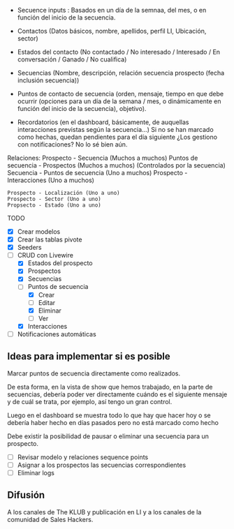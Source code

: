 - Secuence inputs : Basados en un día de la semnaa, del mes, o en función del inicio de la secuencia.

- Contactos (Datos básicos, nombre, apellidos, perfil LI, Ubicación, sector)
- Estados del contacto (No contactado / No interesado / Interesado / En conversación / Ganado / No cualifica)
- Secuencias (Nombre, descripción, relación secuencia prospecto (fecha inclusión secuencia))
- Puntos de contacto de secuencia (orden, mensaje, tiempo en que debe ocurrir (opciones para un día de la semana / mes, o dinámicamente en función del inicio de la secuencia), objetivo).
- Recordatorios (en el dashboard, básicamente, de auquellas interacciones previstas según la secuencia...) Si no se han marcado como hechas, quedan pendientes para el día siguiente ¿Los gestiono con notificaciones? No lo sé bien aún.

Relaciones:
    Prospecto - Secuencia (Muchos a muchos)
    Puntos de secuencia - Prospectos (Muchos a muchos) (Controlados por la secuencia)
    Secuencia - Puntos de secuencia (Uno a muchos)
    Prospecto - Interacciones (Uno a muchos)

    Prospecto - Localización (Uno a uno)
    Prospecto - Sector (Uno a uno)
    Propsecto - Estado (Uno a uno)

TODO

- [X] Crear modelos
- [X] Crear las tablas pivote
- [X] Seeders
- [ ] CRUD con Livewire
    - [X] Estados del prospecto
    - [X] Prospectos
    - [X] Secuencias
    - [ ] Puntos de secuencia
        - [X] Crear
        - [ ] Editar
        - [X] Eliminar
        - [ ] Ver
    - [X] Interacciones
- [ ] Notificaciones automáticas

## Ideas para implementar si es posible
Marcar puntos de secuencia directamente como realizados.

De esta forma, en la vista de show que hemos trabajado, en la parte de secuencias, debería poder ver directamente cuándo es el siguiente mensaje y de cuál se trata, por ejemplo, así tengo un gran control.

Luego en el dashboard se muestra todo lo que hay que hacer hoy o se debería haber hecho en días pasados pero no está marcado como hecho

Debe existir la posibilidad de pausar o eliminar una secuencia para un prospecto.

- [ ] Revisar modelo y relaciones sequence points
- [ ] Asignar a los prospectos las secuencias correspondientes
- [ ] Eliminar logs

## Difusión

A los canales de The KLUB y publicación en LI y a los canales de la comunidad de Sales Hackers.


